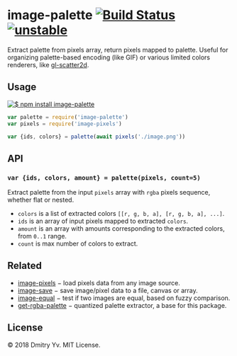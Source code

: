 # image-palette [![Build Status](https://travis-ci.org/dy/image-palette.svg?branch=master)](https://travis-ci.org/dy/image-palette) [![unstable](https://img.shields.io/badge/stability-unstable-green.svg)](http://github.com/badges/stability-badges)

Extract palette from pixels array, return pixels mapped to palette. Useful for organizing palette-based encoding (like GIF) or various limited colors renderers, like [gl-scatter2d](https://ghub.io/gl-scatter2d).

## Usage

[![$ npm install image-palette](http://nodei.co/npm/image-palette.png?mini=true)](http://npmjs.org/package/image-palette)

```javascript
var palette = require('image-palette')
var pixels = require('image-pixels')

var {ids, colors} = palette(await pixels('./image.png'))
```

## API

### `var {ids, colors, amount} = palette(pixels, count=5)`

Extract palette from the input `pixels` array with `rgba` pixels sequence, whether flat or nested.

* `colors` is a list of extracted colors `[[r, g, b, a], [r, g, b, a], ...]`.
* `ids` is an array of input pixels mapped to extracted `colors`.
* `amount` is an array with amounts corresponding to the extracted colors, from `0..1` range.
* `count` is max number of colors to extract.

## Related

* [image-pixels](https://ghub.io/image-pixels) − load pixels data from any image source.
* [image-save](https://ghub.io/image-save) − save image/pixel data to a file, canvas or array.
* [image-equal](https://ghub.io/image-equal) − test if two images are equal, based on fuzzy comparison.
* [get-rgba-palette](https://ghub.io/get-rgba-palette) − quantized palette extractor, a base for this package.

## License

© 2018 Dmitry Yv. MIT License.
